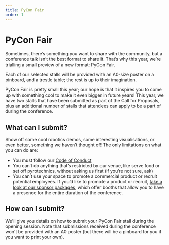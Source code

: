 ```yaml
---
title: PyCon Fair
order: 1
---
```


# PyCon Fair

Sometimes, there’s something you want to share with the community, but a conference talk isn’t the best format to share it. That’s why this year, we’re trialling a small preview of a new format: PyCon Fair.

Each of our selected stalls will be provided with an A0-size poster on a pinboard, and a trestle table; the rest is up to their imagination.

PyCon Fair is pretty small this year; our hope is that it inspires you to come up with something cool to make it even bigger in future years! This year, we have two stalls that have been submitted as part of the Call for Proposals, plus an additional number of stalls that attendees can apply to be a part of during the conference.

## What can I submit?

Show off some cool robotics demos, some interesting visualisations, or even better, something we haven’t thought of! The only limitations on what you can do are:

- You must follow our [Code of Conduct](/conduct)
- You can’t do anything that’s restricted by our venue, like serve food or set off pyrotechnics, without asking us first (if you’re not sure, ask)
- You can’t use your space to promote a commercial product or recruit potential employees. If you’d like to promote a product or recruit, [take a look at our sponsor packages](/sponsor), which offer booths that allow you to have a presence for the entire duration of the conference.

## How can I submit?

We'll give you details on how to submit your PyCon Fair stall during the opening session. Note that submissions received during the conference won't be provided with an A0 poster (but there will be a pinboard for you if you want to print your own).
